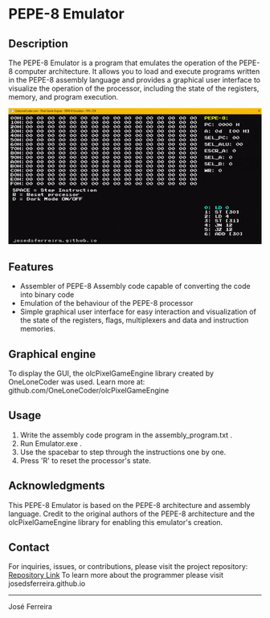 # PEPE-8 Emulator

## Description

The PEPE-8 Emulator is a program that emulates the operation of the PEPE-8 computer architecture.
It allows you to load and execute programs written in the PEPE-8 assembly language and provides a  graphical user interface to visualize the operation of the processor, including the state of the registers, memory, and program execution.

![Project Demo](./demo.gif)

## Features

- Assembler of PEPE-8 Assembly code capable of converting the code into binary code
- Emulation of the behaviour of the PEPE-8 processor
- Simple graphical user interface for easy interaction and visualization of the state of the registers, flags, multiplexers and data and instruction memories.

## Graphical engine

To display the GUI, the olcPixelGameEngine library created by OneLoneCoder was used.
Learn more at: github.com/OneLoneCoder/olcPixelGameEngine

## Usage

1. Write the assembly code program in the assembly_program.txt .
2. Run Emulator.exe .
2. Use the spacebar to step through the instructions one by one.
4. Press 'R' to reset the processor's state.

## Acknowledgments

This PEPE-8 Emulator is based on the PEPE-8 architecture and assembly language. Credit to the original authors of the PEPE-8 architecture and the olcPixelGameEngine library for enabling this emulator's creation.

## Contact

For inquiries, issues, or contributions, please visit the project repository: [Repository Link](https://github.com/josedsferreira/pepe8-emulator)
To learn more about the programmer please visit josedsferreira.github.io

---

José Ferreira
